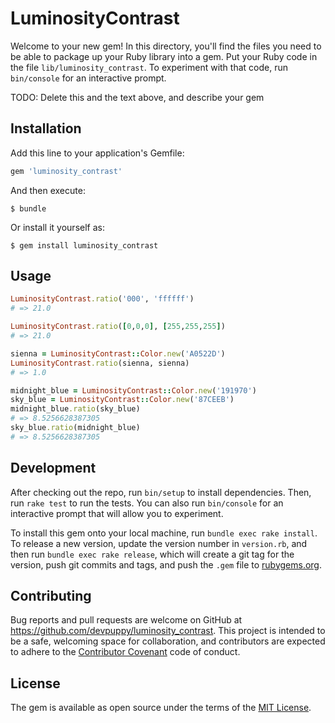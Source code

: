 # LuminosityContrast

Welcome to your new gem! In this directory, you'll find the files you need to be able to package up your Ruby library into a gem. Put your Ruby code in the file `lib/luminosity_contrast`. To experiment with that code, run `bin/console` for an interactive prompt.

TODO: Delete this and the text above, and describe your gem

## Installation

Add this line to your application's Gemfile:

```ruby
gem 'luminosity_contrast'
```

And then execute:

    $ bundle

Or install it yourself as:

    $ gem install luminosity_contrast

## Usage

```ruby
LuminosityContrast.ratio('000', 'ffffff')
# => 21.0

LuminosityContrast.ratio([0,0,0], [255,255,255])
# => 21.0

sienna = LuminosityContrast::Color.new('A0522D')
LuminosityContrast.ratio(sienna, sienna)
# => 1.0

midnight_blue = LuminosityContrast::Color.new('191970')
sky_blue = LuminosityContrast::Color.new('87CEEB')
midnight_blue.ratio(sky_blue)
# => 8.5256628387305
sky_blue.ratio(midnight_blue)
# => 8.5256628387305
```

## Development

After checking out the repo, run `bin/setup` to install dependencies. Then, run `rake test` to run the tests. You can also run `bin/console` for an interactive prompt that will allow you to experiment.

To install this gem onto your local machine, run `bundle exec rake install`. To release a new version, update the version number in `version.rb`, and then run `bundle exec rake release`, which will create a git tag for the version, push git commits and tags, and push the `.gem` file to [rubygems.org](https://rubygems.org).

## Contributing

Bug reports and pull requests are welcome on GitHub at https://github.com/devpuppy/luminosity_contrast. This project is intended to be a safe, welcoming space for collaboration, and contributors are expected to adhere to the [Contributor Covenant](http://contributor-covenant.org) code of conduct.


## License

The gem is available as open source under the terms of the [MIT License](http://opensource.org/licenses/MIT).

